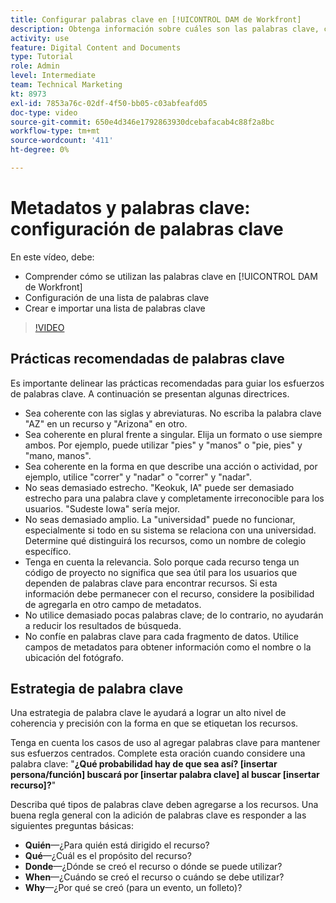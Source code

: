 ```yaml
---
title: Configurar palabras clave en [!UICONTROL DAM de Workfront]
description: Obtenga información sobre cuáles son las palabras clave, cómo configurar una lista de palabras clave y cómo crear e importar una lista de palabras clave en [!UICONTROL DAM de Workfront].
activity: use
feature: Digital Content and Documents
type: Tutorial
role: Admin
level: Intermediate
team: Technical Marketing
kt: 8973
exl-id: 7853a76c-02df-4f50-bb05-c03abfeafd05
doc-type: video
source-git-commit: 650e4d346e1792863930dcebafacab4c88f2a8bc
workflow-type: tm+mt
source-wordcount: '411'
ht-degree: 0%

---
```


# Metadatos y palabras clave: configuración de palabras clave

En este vídeo, debe:

* Comprender cómo se utilizan las palabras clave en [!UICONTROL DAM de Workfront]
* Configuración de una lista de palabras clave
* Crear e importar una lista de palabras clave

>[!VIDEO](https://video.tv.adobe.com/v/335236/?quality=12&learn=on)

## Prácticas recomendadas de palabras clave

Es importante delinear las prácticas recomendadas para guiar los esfuerzos de palabras clave. A continuación se presentan algunas directrices.

* Sea coherente con las siglas y abreviaturas. No escriba la palabra clave &quot;AZ&quot; en un recurso y &quot;Arizona&quot; en otro.
* Sea coherente en plural frente a singular. Elija un formato o use siempre ambos. Por ejemplo, puede utilizar &quot;pies&quot; y &quot;manos&quot; o &quot;pie, pies&quot; y &quot;mano, manos&quot;.
* Sea coherente en la forma en que describe una acción o actividad, por ejemplo, utilice &quot;correr&quot; y &quot;nadar&quot; o &quot;correr&quot; y &quot;nadar&quot;.
* No seas demasiado estrecho. &quot;Keokuk, IA&quot; puede ser demasiado estrecho para una palabra clave y completamente irreconocible para los usuarios. &quot;Sudeste Iowa&quot; sería mejor.
* No seas demasiado amplio. La &quot;universidad&quot; puede no funcionar, especialmente si todo en su sistema se relaciona con una universidad. Determine qué distinguirá los recursos, como un nombre de colegio específico.
* Tenga en cuenta la relevancia. Solo porque cada recurso tenga un código de proyecto no significa que sea útil para los usuarios que dependen de palabras clave para encontrar recursos. Si esta información debe permanecer con el recurso, considere la posibilidad de agregarla en otro campo de metadatos.
* No utilice demasiado pocas palabras clave; de lo contrario, no ayudarán a reducir los resultados de búsqueda.
* No confíe en palabras clave para cada fragmento de datos. Utilice campos de metadatos para obtener información como el nombre o la ubicación del fotógrafo.

## Estrategia de palabra clave

Una estrategia de palabra clave le ayudará a lograr un alto nivel de coherencia y precisión con la forma en que se etiquetan los recursos.

Tenga en cuenta los casos de uso al agregar palabras clave para mantener sus esfuerzos centrados. Complete esta oración cuando considere una palabra clave: &quot;**¿Qué probabilidad hay de que sea así? [insertar persona/función] buscará por [insertar palabra clave] al buscar [insertar recurso]?**&quot;

Describa qué tipos de palabras clave deben agregarse a los recursos. Una buena regla general con la adición de palabras clave es responder a las siguientes preguntas básicas:

* **Quién**—¿Para quién está dirigido el recurso?
* **Qué**—¿Cuál es el propósito del recurso?
* **Donde**—¿Dónde se creó el recurso o dónde se puede utilizar?
* **When**—¿Cuándo se creó el recurso o cuándo se debe utilizar?
* **Why**—¿Por qué se creó (para un evento, un folleto)?
